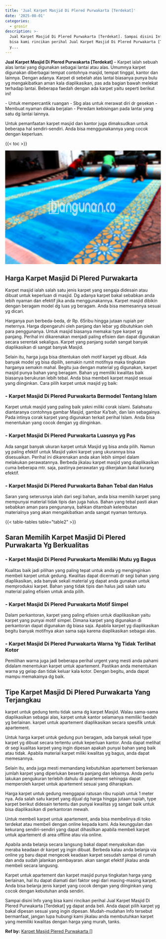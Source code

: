 ```yaml
---
title: 'Jual Karpet Masjid Di Plered Purwakarta [Terdekat]'
date: '2025-08-01'
categories:
  - grosir
description: >-
  Jual Karpet Masjid Di Plered Purwakarta [Terdekat]. Sampai disini Info yang
  bisa kami rincikan perihal Jual Karpet Masjid Di Plered Purwakarta [Terdekat]
  y...
---
```


**Jual Karpet Masjid Di Plered Purwakarta \[Terdekat\]** – Karpet ialah sebuah alas lantai yang digunakan sebagai lantai atau alas. Umumnya karpet digunakan diberbagai tempat contohnya masjid, tempat tinggal, kantor dan lainnya. Dengan adanya. Karpet di sebelah atas lantai biasanya punya bulu yg mengakibatkan aman kala diaplikasikan, pas ada bagian bawah melekat terhadap lantai. Beberapa faedah dengan ada karpet yaitu seperti berikut ini!

\- Untuk mempercantik ruangan - Sbg alas untuk merawat diri dr gesekan - Membuat nyaman dikala berjalan - Peredam kebisingan pada lantai yang satu dg lantai lainnya.

Untuk pemanfaatan karpet masjid dan kantor juga dimaksudkan untuk beberapa hal sendiri-sendiri. Anda bisa menggunakannya yang cocok dengan keperluan.

{{< toc >}}

![Jual Karpet Masjid Di Plered Purwakarta [Terdekat]](/images/grosir-karpet-murah-32.png)

## Harga Karpet Masjid Di Plered Purwakarta

Karpet masjid ialah salah satu jenis karpet yang sengaja didesain atau dibuat untuk keperluan di masjid. Dg adanya karpet bakal sebabkan anda lebih nyaman dan efektif jika anda menggunakannya. Karpet masjid dibikin dengan beragam model dg luas yg beragam. Anda bisa memesannya sesuai yg dicari.

Harganya pun berbeda-beda, dr Rp. 65ribu hingga jutaan rupiah per meternya. Harga dipengaruhi oleh panjang dan lebar yg dibutuhkan oleh para penggunanya. Untuk masjid biasanya memakai type karpet yg panjang. Perihal ini dikarenakan menjadi paling efisien dan dapat digunakan secara serentak sekaligus. Karpet yang panjang sudah sangat banyak diaplikasikan di sangat banyak Masjid.

Selain itu, harga juga bisa ditentukan oleh motif karpet yg dibuat. Ada banyak model yg bisa dipilih, semakin rumit motifnya maka tingkatan harganya semakin mahal. Begitu jua dengan material yg digunakan, karpet masjid punya bahan yang beragam. Bahan yg memiliki kwalitas baik biasanya berukuran lebih tebal. Anda bisa membeli karpet masjid sesuai yang diinginkan. Cara pilih karpet untuk masjid yg baik:

### \- Karpet Masjid Di Plered Purwakarta Bermodel Tentang Islam

Karpet untuk masjid yang paling baik yakni miliki corak islami. Salahsatu diantaranya contohnya gambar Masjid, gambar Ka’bah, dan lain sebagainya. Pada intinya corak karpet yang digunakan terkait perihal Islam. Anda bisa menentukan yang cocok dengan yg diinginkan.

### \- Karpet Masjid Di Plered Purwakarta Luasnya yg Pas

Ada sangat banyak ukuran karpet untuk Masjid yg bisa anda pilih. Namun yg paling efektif untuk Masjid yakni karpet yang ukurannya bisa disesuaikan. Perihal ini dikarenakan anda akan lebih simpel dalam melakukan perawatannya. Berbeda jikalau karpet masjid yang diaplikasikan cuma beberapa mtr. saja, pastinya perawatan yg dikerjakan bakal kurang efektif.

### \- Karpet Masjid Di Plered Purwakarta Bahan Tebal dan Halus

Saran yang seterusnya ialah dari segi bahan, anda bisa memilih karpet yang mempunyai material tidak tipis dan juga halus. Bahan yang tebal pasti akan sebabkan aman para pengunanya, bahkan ditambah kelembutan materialnya yang akan mengakibatkan anda sangat nyaman tentunya.

{{< table-tables table="table2" >}}

## Saran Memilih Karpet Masjid Di Plered Purwakarta Yg Berkualitas

### \- Karpet Masjid Di Plered Purwakarta Memiliki Mutu yg Bagus

Kualitas baik jadi pilihan yang paling tepat untuk anda yg menginginkan membeli karpet untuk gedung. Kwalitas dapat dicermati dr segi bahan yang diaplikasikan, ada banyak sekali material yg dapat anda gunakan untuk memproduksi karpet. Bahan yang tidak tipis dan halus jadi salah satu material paling efisien untuk anda pilih.

### \- Karpet Masjid Di Plered Purwakarta Motif Simpel

Dalam perkantoran, karpet yang paling efisien untuk diaplikasikan yaitu karpet yang punyai motif simpel. Dimana karpet yang digunakan di perkantoran dapat digunakan dg biasa saja. Apabila karpet yg diaplikasikan begitu banyak motifnya akan sama saja karena diaplikasikan sebagai alas.

### \- Karpet Masjid Di Plered Purwakarta Warna Yg Tidak Terlihat Kotor

Pemilihan warna juga jadi beberapa perihal urgent yang mesti anda pahami didalam menentukan karpet untuk apartement. Pastikan anda menentukan warna yg gelap dan tidak keluar kala kotor. Dengan begitu, anda dapat mampu memakainya dg baik.

## Tipe Karpet Masjid Di Plered Purwakarta Yang Terjangkau

karpet untuk gedung tentu tidak sama dg karpet Masjid. Walau sama-sama diaplikasikan sebagai alas, karpet untuk kantor selamanya memiliki faedah yg berlainan. karpet untuk apartement diaplikasikan secara spesifik untuk apartement.

Untuk harga karpet untuk gedung pun beragam, ada banyak sekali type karpet yg dibuat secara tertentu untuk keperluan kantor. Anda dapat melihat dr segi kualitas karpet yang ingin dipesan apakah punyai bahan yang baik atau tidak. Apabila material karpet miliki kwalitas yg bagus, anda dapat memesannya.

Selain itu, anda juga mesti memandang kebutuhkan apartement berkenaan jumlah karpet yang diperlukan beserta panjang dan lebarnya. Anda perlu lakukan pengukuran terlebih dahulu di apartement sehingga dapat memperoleh karpet untuk apartement sesuai yang diharapkan.

Harga karpet untuk gedung menggapai ratusan ribu rupiah untuk 1 meter nya. Ada salah satu karpet yang dijual dg harga hingga jutaan rupiah, type karpet berikut didesain tertentu dan punyai kwalitas yg sangat baik untuk bisa diaplikasikan di perkantoran mewah.

Untuk membeli karpet untuk apartement, anda bisa membelinya di toko terdekat atau membeli dengan online kepada kami. Ada keunggulan dan kekurang sendiri-sendiri yang dapat dihasilkan apabila membeli karpet untuk apartement di area offline atau via online.

Apabila anda belanja secara langsung bakal dapat menyaksikan dan meraba keadaan dr karpet yg ingin dibuat. Berbeda kalau anda belanja via online yg baru dapat mengecek keadaan karpet sesudah sampai di rumah dan anda sudah jalankan pembayaran. akan sangat efektif jikalau anda membeli secara langusng.

Karpet untuk apartement dan karpet masjid punya tingkatan harga yang berlainan, hal itu dapat diamati dari faktor segi dari masing-masing karpet. Anda bisa belanja jenis karpet yang cocok dengan yang diinginkan yang cocok dengan kebutuhan anda sendiri.

Sampai disini Info yang bisa kami rincikan perihal Jual Karpet Masjid Di Plered Purwakarta \[Terdekat\] yg dapat anda beli. Anda dapat pilih karpet yg bakal dipesan sesuai yang ingin dipesan. Mudah-mudahan Info tersebut bermanfaat, jangan lupa hubungi kami jikalau anda membutuhkan karpet yang memiliki kwalitas dengan harga yang murah, tanks.

**Ref by:**  [Karpet Masjid Plered Purwakarta []](https://id.wikipedia.org/wiki/Karpet)
